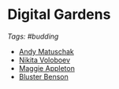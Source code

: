 # Digital Gardens

_Tags: #budding_

- [Andy Matuschak](https://andymatuschak.org/)
- [Nikita Voloboev](https://wiki.nikitavoloboev.xyz/)
- [Maggie Appleton](https://maggieappleton.com/)
- [Bluster Benson](https://busterbenson.com/beliefs/)

